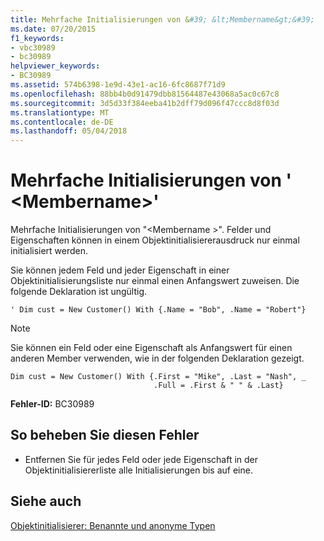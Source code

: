 ```yaml
---
title: Mehrfache Initialisierungen von &#39; &lt;Membername&gt;&#39;
ms.date: 07/20/2015
f1_keywords:
- vbc30989
- bc30989
helpviewer_keywords:
- BC30989
ms.assetid: 574b6398-1e9d-43e1-ac16-6fc8687f71d9
ms.openlocfilehash: 88bb4b0d91479dbb81564487e43068a5ac0c67c8
ms.sourcegitcommit: 3d5d33f384eeba41b2dff79d096f47ccc8d8f03d
ms.translationtype: MT
ms.contentlocale: de-DE
ms.lasthandoff: 05/04/2018
---
```

# <a name="multiple-initializations-of-39ltmembernamegt39"></a>Mehrfache Initialisierungen von &#39; &lt;Membername&gt;&#39;
Mehrfache Initialisierungen von "\<Membername >". Felder und Eigenschaften können in einem Objektinitialisiererausdruck nur einmal initialisiert werden.  
  
 Sie können jedem Feld und jeder Eigenschaft in einer Objektinitialisierungsliste nur einmal einen Anfangswert zuweisen. Die folgende Deklaration ist ungültig.  
  
```  
' Dim cust = New Customer() With {.Name = "Bob", .Name = "Robert"}  
```  
  
> [!NOTE]
>  Sie können ein Feld oder eine Eigenschaft als Anfangswert für einen anderen Member verwenden, wie in der folgenden Deklaration gezeigt.  
  
```  
Dim cust = New Customer() With {.First = "Mike", .Last = "Nash", _  
                                .Full = .First & " " & .Last}  
```  
  
 **Fehler-ID:** BC30989  
  
## <a name="to-correct-this-error"></a>So beheben Sie diesen Fehler  
  
-   Entfernen Sie für jedes Feld oder jede Eigenschaft in der Objektinitialisiererliste alle Initialisierungen bis auf eine.  
  
## <a name="see-also"></a>Siehe auch  
 [Objektinitialisierer: Benannte und anonyme Typen](../../visual-basic/programming-guide/language-features/objects-and-classes/object-initializers-named-and-anonymous-types.md)  
 
